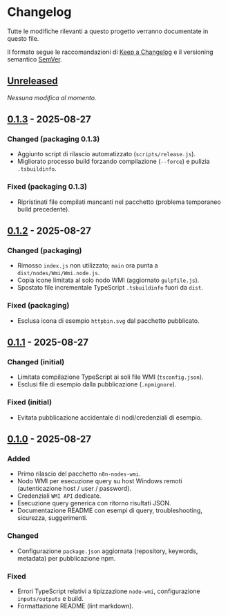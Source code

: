 # Changelog

Tutte le modifiche rilevanti a questo progetto verranno documentate in questo file.

Il formato segue le raccomandazioni di [Keep a Changelog](https://keepachangelog.com/it/1.1.0/) e il versioning semantico [SemVer](https://semver.org/lang/it/).

## [Unreleased]

_Nessuna modifica al momento._

## [0.1.3] - 2025-08-27

### Changed (packaging 0.1.3)

- Aggiunto script di rilascio automatizzato (`scripts/release.js`).
- Migliorato processo build forzando compilazione (`--force`) e pulizia `.tsbuildinfo`.

### Fixed (packaging 0.1.3)

- Ripristinati file compilati mancanti nel pacchetto (problema temporaneo build precedente).

## [0.1.2] - 2025-08-27

### Changed (packaging)

- Rimosso `index.js` non utilizzato; `main` ora punta a `dist/nodes/Wmi/Wmi.node.js`.
- Copia icone limitata al solo nodo WMI (aggiornato `gulpfile.js`).
- Spostato file incrementale TypeScript `.tsbuildinfo` fuori da `dist`.

### Fixed (packaging)

- Esclusa icona di esempio `httpbin.svg` dal pacchetto pubblicato.


## [0.1.1] - 2025-08-27

### Changed (initial)

- Limitata compilazione TypeScript ai soli file WMI (`tsconfig.json`).
- Esclusi file di esempio dalla pubblicazione (`.npmignore`).

### Fixed (initial)

- Evitata pubblicazione accidentale di nodi/credenziali di esempio.

## [0.1.0] - 2025-08-27

### Added

- Primo rilascio del pacchetto `n8n-nodes-wmi`.
- Nodo WMI per esecuzione query su host Windows remoti (autenticazione host / user / password).
- Credenziali `WMI API` dedicate.
- Esecuzione query generica con ritorno risultati JSON.
- Documentazione README con esempi di query, troubleshooting, sicurezza, suggerimenti.

### Changed

- Configurazione `package.json` aggiornata (repository, keywords, metadata) per pubblicazione npm.

### Fixed

- Errori TypeScript relativi a tipizzazione `node-wmi`, configurazione `inputs/outputs` e build.
- Formattazione README (lint markdown).

[Unreleased]: https://github.com/zampierid4p/n8n-nodes-wmi/compare/v0.1.3...HEAD
[0.1.3]: https://github.com/zampierid4p/n8n-nodes-wmi/compare/v0.1.2...v0.1.3
[0.1.2]: https://github.com/zampierid4p/n8n-nodes-wmi/compare/v0.1.1...v0.1.2
[0.1.1]: https://github.com/zampierid4p/n8n-nodes-wmi/compare/v0.1.0...v0.1.1
[0.1.0]: https://github.com/zampierid4p/n8n-nodes-wmi/releases/tag/v0.1.0
